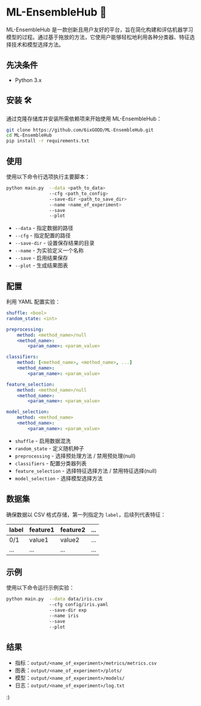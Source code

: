 # ML-EnsembleHub 🚀

ML-EnsembleHub 是一款创新且用户友好的平台，旨在简化构建和评估机器学习模型的过程。通过基于拖放的方法，它使用户能够轻松地利用各种分类器、特征选择技术和模型选择方法。

## 先决条件 
- Python 3.x

## 安装 🛠
通过克隆存储库并安装所需依赖项来开始使用 ML-EnsembleHub：

```bash
git clone https://github.com/6ixGODD/ML-EnsembleHub.git
cd ML-EnsembleHub
pip install -r requirements.txt
```

## 使用 
使用以下命令行选项执行主要脚本：

```bash
python main.py  --data <path_to_data> 
                --cfg <path_to_config> 
                --save-dir <path_to_save_dir> 
                --name <name_of_experiment> 
                --save 
                --plot
```

- `--data` - 指定数据的路径
- `--cfg` - 指定配置的路径
- `--save-dir` - 设置保存结果的目录
- `--name` - 为实验定义一个名称
- `--save` - 启用结果保存
- `--plot` - 生成结果图表

## 配置 
利用 YAML 配置实验：

```yaml
shuffle: <bool>
random_state: <int>

preprocessing:
    method: <method_name>/null
    <method_name>:
        <param_name>: <param_value>

classifiers:
    method: [<method_name>, <method_name>, ...]
    <method_name>:
        <param_name>: <param_value>

feature_selection:
    method: <method_name>/null
    <method_name>:
        <param_name>: <param_value>

model_selection:
    method: <method_name>
    <method_name>:
        <param_name>: <param_value>
```

- `shuffle` - 启用数据混洗
- `random_state` - 定义随机种子
- `preprocessing` - 选择预处理方法 / 禁用预处理(null)
- `classifiers` - 配置分类器列表
- `feature_selection` - 选择特征选择方法 / 禁用特征选择(null)
- `model_selection` - 选择模型选择方法

## 数据集 
确保数据以 CSV 格式存储，第一列指定为 `label`，后续列代表特征：

| label | feature1 | feature2 | ... |
|-------|----------|----------|-----|
| 0/1   | value1   | value2   | ... |
| ...   | ...      | ...      | ... |

## 示例 
使用以下命令运行示例实验：

```bash
python main.py  --data data/iris.csv 
                --cfg config/iris.yaml 
                --save-dir exp
                --name iris 
                --save 
                --plot
```

## 结果 
- 指标：`output/<name_of_experiment>/metrics/metrics.csv`
- 图表：`output/<name_of_experiment>/plots/`    
- 模型：`output/<name_of_experiment>/models/`
- 日志：`output/<name_of_experiment>/log.txt`

:)